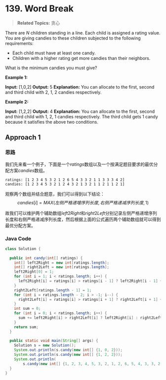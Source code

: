 # 139. Word Break

>  **Related Topics:** 贪心

There are  _N_  children standing in a line. Each child is assigned a rating value.
You are giving candies to these children subjected to the following requirements:

-   Each child must have at least one candy.
-   Children with a higher rating get more candies than their neighbors.

What is the minimum candies you must give?

**Example 1:**

**Input:** [1,0,2]
**Output:** 5
**Explanation:** You can allocate to the first, second and third child with 2, 1, 2 candies respectively.

**Example 2:**

**Input:** [1,2,2]
**Output:** 4
**Explanation:** You can allocate to the first, second and third child with 1, 2, 1 candies respectively. The third child gets 1 candy because it satisfies the above two conditions.
## Approach 1
### 思路
我们先来看一个例子，下面是一个$ratings$数组以及一个按满足题目要求的最优分配方案$candies$数组。
```
ratings: [1 2 3 4 5 3 2 1 2 6 5 4 3 3 2 1 1 3 3 3 4 2]
candies: [1 2 3 4 5 3 2 1 2 4 3 2 1 3 2 1 1 2 1 1 2 1]
```
观察两个数组并结合题意，我们可以得到以下结论：
$$ candies[i]=MAX(左侧严格递增序列长度, 右侧严格递减序列长度,1) $$

故我们可以维护两个辅助数组$left2Right$和$right2Left$分别记录左侧严格递增序列长度和右侧严格递减序列长度，然后根据上面的公式遍历两个辅助数组就可以得到最优分配方案。
### Java Code
``` Java
class Solution {  
  
  public int candy(int[] ratings) {  
    int[] left2Right = new int[ratings.length];  
    int[] right2Left = new int[ratings.length];  
    left2Right[0] = 1;  
    for (int i = 1; i < ratings.length; i++) {  
      left2Right[i] = ratings[i] > ratings[i - 1] ? left2Right[i - 1] + 1 : 1;  
    }  
    right2Left[ratings.length - 1] = 1;  
    for (int i = ratings.length - 2; i > -1; i--) {  
      right2Left[i] = ratings[i] > ratings[i + 1] ? right2Left[i + 1] + 1 : 1;  
    }  
    int sum = 0;  
    for (int i = 0; i < ratings.length; i++) {  
      sum += left2Right[i] > right2Left[i] ? left2Right[i] : right2Left[i];  
    }  
    return sum;  
  }  
  
  public static void main(String[] args) {  
    Solution s = new Solution();  
    System.out.println(s.candy(new int[] {1, 0, 2}));  
    System.out.println(s.candy(new int[] {1, 2, 2}));  
    System.out.println(  
        s.candy(new int[] {1, 2, 3, 4, 5, 3, 2, 1, 2, 6, 5, 4, 3, 3, 2, 1, 1, 3, 3, 3, 4, 2}));  
  }  
}
```

<!--stackedit_data:
eyJoaXN0b3J5IjpbLTE1NjkyMTE3OTksMTg5NzE0NDczOF19
-->